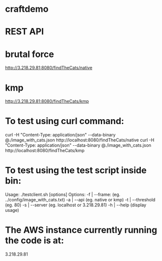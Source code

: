 # craftdemo

# REST API 
# brutal force
http://3.218.29.81:8080/findTheCats/native
# kmp
http://3.218.29.81:8080/findTheCats/kmp

# To test using curl command:

curl -H "Content-Type: application/json" --data-binary @./image_with_cats.json http://localhost:8080/findTheCats/native
curl -H "Content-Type: application/json" --data-binary @./image_with_cats.json http://localhost:8080/findTheCats/kmp

# To test using the test script inside bin:
Usage: ./testclient.sh [options]
Options:
 -f | --frame: <fileName> (eg. ../config/image_with_cats.txt)
 -a | --api <apiName> (eg. native or kmp)
 -t | --threshold <matchPercentage> (eg. 80)
 -s | --server <serverAddress> (eg. localhost or 3.218.29.81)
 -h | --help (display usage)

# The AWS instance currently running the code is at:
3.218.29.81
